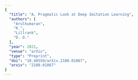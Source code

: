 ```yaml
---
{
  "title": "A. Pragmatic Look at Deep Imitation Learning",
  "authors": [
    "Arulkumaran",
    "K.",
    "Lillrank",
    "D. O."
  ],
  "year": 2021,
  "venue": "arXiv",
  "type": "Preprint",
  "doi": "10.48550/arXiv.2108.01867",
  "arxiv": "2108.01867"
}
---
```

